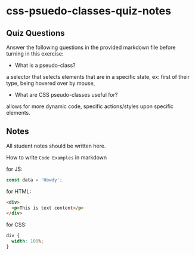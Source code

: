 # css-psuedo-classes-quiz-notes

## Quiz Questions

Answer the following questions in the provided markdown file before turning in this exercise:

- What is a pseudo-class?

a selector that selects elements that are in a specific state, ex: first of their type, being hovered over by mouse,

- What are CSS pseudo-classes useful for?

allows for more dynamic code, specific actions/styles upon specific elements.

## Notes

All student notes should be written here.

How to write `Code Examples` in markdown

for JS:

```javascript
const data = 'Howdy';
```

for HTML:

```html
<div>
  <p>This is text content</p>
</div>
```

for CSS:

```css
div {
  width: 100%;
}
```
